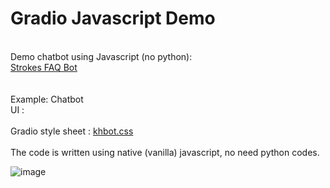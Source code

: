 # Gradio Javascript Demo<br>
<br>
Demo chatbot using Javascript (no python):<br>
<a href='https://wingsmaker.github.io/Github/faq_bot.html'>Strokes FAQ Bot</a><br>
<br>
<br>
Example:
Chatbot 
<br>
UI : <a href='https://raw.githubusercontent.com/WingsMaker/llm_chat/main/llm_chat.html'></a><br>
<br>
Gradio style sheet : <a href='https://raw.githubusercontent.com/WingsMaker/llm_chat/main/khbot.css'>khbot.css</a><br>
<br>
The code is written using native (vanilla) javascript, no need python codes.<br>

![image](https://github.com/WingsMaker/llm_chat/assets/32192638/7bb1c5dd-4e39-40ba-87ed-c9a666a92505)

